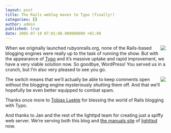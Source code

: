 ```yaml
---
layout: post
title: The Rails weblog moves to Typo (finally!)
categories: []
author: admin
published: true
date: 2005-07-18 07:01:00.000000000 +01:00
---
```

<p><img src="http://typo.leetsoft.com/files/5t.png" align="right" style="margin-left: 10px" />When we originally launched rubyonrails.org, none of the Rails-based blogging engines were really up to the task of running the show. But with the appearance of <a href="http://typo.leetsoft.com/trac/">Typo</a> and it&#8217;s massive uptake and rapid improvement, we have a very viable solution now. So goodbye, WordPress! You served us in a crunch, but I&#8217;m also very pleased to see you go.</p>
<p><img src="http://www.lighttpd.net/light_logo.png" align="right" style="margin-left: 10px" />The switch means that we&#8217;ll actually be able to keep comments open without the blogging engine mysteriously shutting them off. And that we&#8217;ll hopefully be even better equipped to combat spam.</p>
<p>Thanks once more to <a href="http://blog.leetsoft.com/">Tobias Luekte</a> for blessing the world of Rails blogging with Typo.</p>
<p>And thanks to Jan and the rest of the lighttpd team for creating just a spiffy web server. We&#8217;re serving both this blog and <a href="http://manuals.rubyonrails.org">the manuals site</a> of <a href="http://www.lighttpd.net">lighttpd</a> now.</p>
